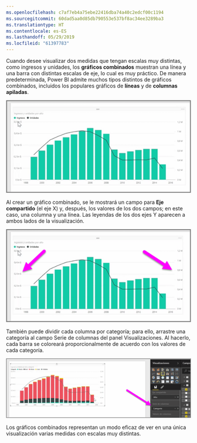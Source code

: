 ```yaml
---
ms.openlocfilehash: c7af7eb4a75ebe22416dba74a40c2edcf00c1194
ms.sourcegitcommit: 60dad5aa0d85db790553e537bf8ac34ee3289ba3
ms.translationtype: HT
ms.contentlocale: es-ES
ms.lasthandoff: 05/29/2019
ms.locfileid: "61397783"
---
```

Cuando desee visualizar dos medidas que tengan escalas muy distintas, como ingresos y unidades, los **gráficos combinados** muestran una línea y una barra con distintas escalas de eje, lo cual es muy práctico. De manera predeterminada, Power BI admite muchos tipos distintos de gráficos combinados, incluidos los populares gráficos de **líneas** y de **columnas apiladas**.

![](media/3-3-create-combination-charts/3-3_1.png)

Al crear un gráfico combinado, se le mostrará un campo para **Eje compartido** (el eje X) y, después, los valores de los dos campos; en este caso, una columna y una línea. Las leyendas de los dos ejes Y aparecen a ambos lados de la visualización.

![](media/3-3-create-combination-charts/3-3_2.png)

También puede dividir cada columna por categoría; para ello, arrastre una categoría al campo Serie de columnas del panel Visualizaciones. Al hacerlo, cada barra se coloreará proporcionalmente de acuerdo con los valores de cada categoría.

![](media/3-3-create-combination-charts/3-3_3.png)

Los gráficos combinados representan un modo eficaz de ver en una única visualización varias medidas con escalas muy distintas.

